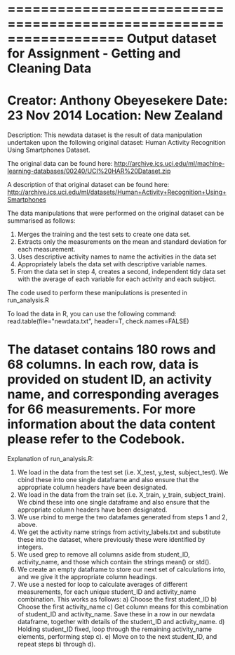 ==================================================================
Output dataset for Assignment - Getting and Cleaning Data
================================================================== 
Creator: Anthony Obeyesekere
Date: 23 Nov 2014
Location: New Zealand
==================================================================
Description: 
This newdata dataset is the result of data manipulation undertaken upon the following original dataset: Human Activity Recognition Using Smartphones Dataset. 

The original data can be found here: http://archive.ics.uci.edu/ml/machine-learning-databases/00240/UCI%20HAR%20Dataset.zip

A description of that original dataset can be found here: http://archive.ics.uci.edu/ml/datasets/Human+Activity+Recognition+Using+Smartphones

The data manipulations that were performed on the original dataset can be summarised as follows: 
1.	Merges the training and the test sets to create one data set.
2.	Extracts only the measurements on the mean and standard deviation for each measurement. 
3.	Uses descriptive activity names to name the activities in the data set
4.	Appropriately labels the data set with descriptive variable names. 
5.	From the data set in step 4, creates a second, independent tidy data set with the average of each variable for each activity and each subject.

The code used to perform these manipulations is presented in run_analysis.R

To load the data in R, you can use the following command: read.table(file="newdata.txt", header=T, check.names=FALSE)

The dataset contains 180 rows and 68 columns. 
In each row, data is provided on student ID, an activity name, and corresponding averages for 66 measurements. 
For more information about the data content please refer to the Codebook. 
==================================================================
Explanation of run_analysis.R:

1. We load in the data from the test set (i.e. X_test, y_test, subject_test). We cbind these into one single dataframe and also ensure that the appropriate column headers have been designated. 
2. We load in the data from the train set (i.e. X_train, y_train, subject_train). We cbind these into one single dataframe and also ensure that the appropriate column headers have been designated. 
3. We use rbind to merge the two datafames generated from steps 1 and 2, above. 
4. We get the activity name strings from activity_labels.txt and substitute these into the dataset, where previously these were identified by integers.  
5. We used grep to remove all columns aside from student_ID, activity_name, and those which contain the strings mean() or std().
6. We create an empty dataframe to store our next set of calculations into, and we give it the appropriate column headings.
7. We use a nested for loop to calculate averages of different measurements, for each unique student_ID and activity_name combination. This works as follows:
	a) Choose the first student_ID
	b) Choose the first activity_name
	c) Get column means for this combination of student_ID and activity_name. Save these in a row in our newdata dataframe, together with details of the student_ID and activity_name. 
	d) Holding student_ID fixed, loop through the remaining activity_name elements, performing step c). 
	e) Move on to the next student_ID, and repeat steps b) through d). 

